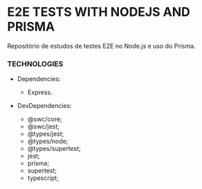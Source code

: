 # E2E TESTS WITH NODEJS AND PRISMA

Repositório de estudos de testes E2E no Node.js e uso do Prisma.

### TECHNOLOGIES

- Dependencies:

  - Express.

- DevDependencies:
  - @swc/core;
  - @swc/jest;
  - @types/jest;
  - @types/node;
  - @types/supertest;
  - jest;
  - prisma;
  - supertest;
  - typescript;
